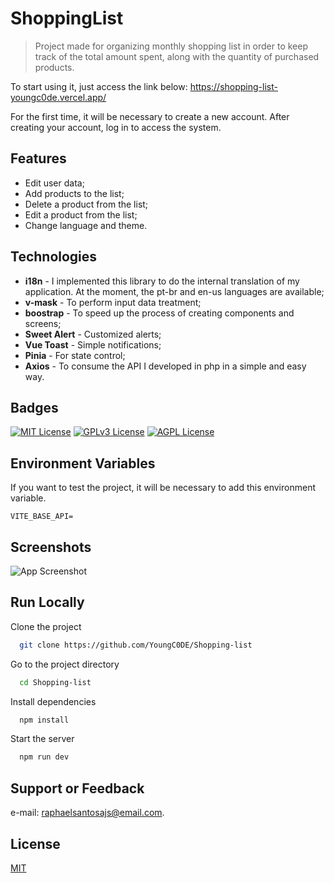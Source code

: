 
# ShoppingList

>
> Project made for organizing monthly shopping list in order to keep track of the total amount spent, along with the quantity of purchased products.
>

To start using it, just access the link below:
https://shopping-list-youngc0de.vercel.app/

For the first time, it will be necessary to create a new account. After creating your account, log in to access the system.


## Features

- Edit user data;
- Add products to the list;
- Delete a product from the list;
- Edit a product from the list;
- Change language and theme.

## Technologies

- **i18n** - I implemented this library to do the internal translation of my application. At the moment, the pt-br and en-us languages are available;
- **v-mask** - To perform input data treatment;
- **boostrap** - To speed up the process of creating components and screens;
- **Sweet Alert** - Customized alerts;
- **Vue Toast** - Simple notifications;
- **Pinia** - For state control;
- **Axios** - To consume the API I developed in php in a simple and easy way.

## Badges

[![MIT License](https://img.shields.io/badge/License-MIT-green.svg)](https://choosealicense.com/licenses/mit/)
[![GPLv3 License](https://img.shields.io/badge/License-GPL%20v3-yellow.svg)](https://opensource.org/licenses/)
[![AGPL License](https://img.shields.io/badge/license-AGPL-blue.svg)](http://www.gnu.org/licenses/agpl-3.0)


## Environment Variables

If you want to test the project, it will be necessary to add this environment variable.

`VITE_BASE_API=`

## Screenshots

![App Screenshot](https://via.placeholder.com/468x300?text=App+Screenshot+Here)

## Run Locally

Clone the project

```bash
  git clone https://github.com/YoungC0DE/Shopping-list
```

Go to the project directory

```bash
  cd Shopping-list
```

Install dependencies

```bash
  npm install
```

Start the server

```bash
  npm run dev
```


## Support or Feedback

e-mail: raphaelsantosajs@email.com.


## License

[MIT](https://github.com/YoungC0DE/Shopping-list/blob/main/LICENSE)